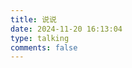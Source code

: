```yaml
---
title: 说说
date: 2024-11-20 16:13:04
type: talking
comments: false
---
```


<!-- 引用 artitalk -->

<script type="text/javascript" src="https://unpkg.com/artitalk"></script>
<!-- 存放说说的容器 -->

<div id="artitalk_main"></div>
<script>
new Artitalk({
    appId: 'qrxq5PKQYFbO3a3TPRlPMml1-MdYXbMMI', // Your LeanCloud appId
    appKey: ${LEANCLOUD_API_KEY} // Your LeanCloud appKey
})
</script>